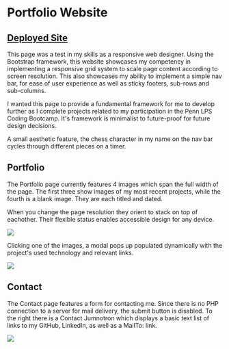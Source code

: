 # Portfolio Website

## [Deployed Site](https://clairevita.github.io/)

This page was a test in my skills as a responsive web designer. Using the Bootstrap framework, this website showcases my competency in implementing a responsive grid system to scale page content according to screen resolution. This also showcases my ability to implement a simple nav bar, for ease of user experience as well as sticky footers, sub-rows and sub-columns. 

I wanted this page to provide a fundamental framework for me to develop further as I complete projects related to my participation in the Penn LPS Coding Bootcamp. It's framework is minimalist to future-proof for future design decisions.

A small aesthetic feature, the chess character in my name on the nav bar cycles through different pieces on a timer.

## Portfolio

The Portfolio page currently features 4 images which span the full width of the page. The first three show images of my most recent projects, while the fourth is a blank image. They are each titled and dated.

When you change the page resolution they orient to stack on top of eachother. Their flexible status enables accessible design for any device.

![](https://i.imgur.com/CU9bEUZ.png)

Clicking one of the images, a modal pops up populated dynamically with the project's used technology and relevant links.

![](https://i.imgur.com/nSm9X5u.png)

## Contact

The Contact page features a form for contacting me. Since there is no PHP connection to a server for mail delivery, the submit button is disabled. To the right there is a Contact Jumnotron which displays a basic text list of links to my GitHub, LinkedIn, as well as a MailTo: link.

![](https://i.imgur.com/zvBCWDw.png)
